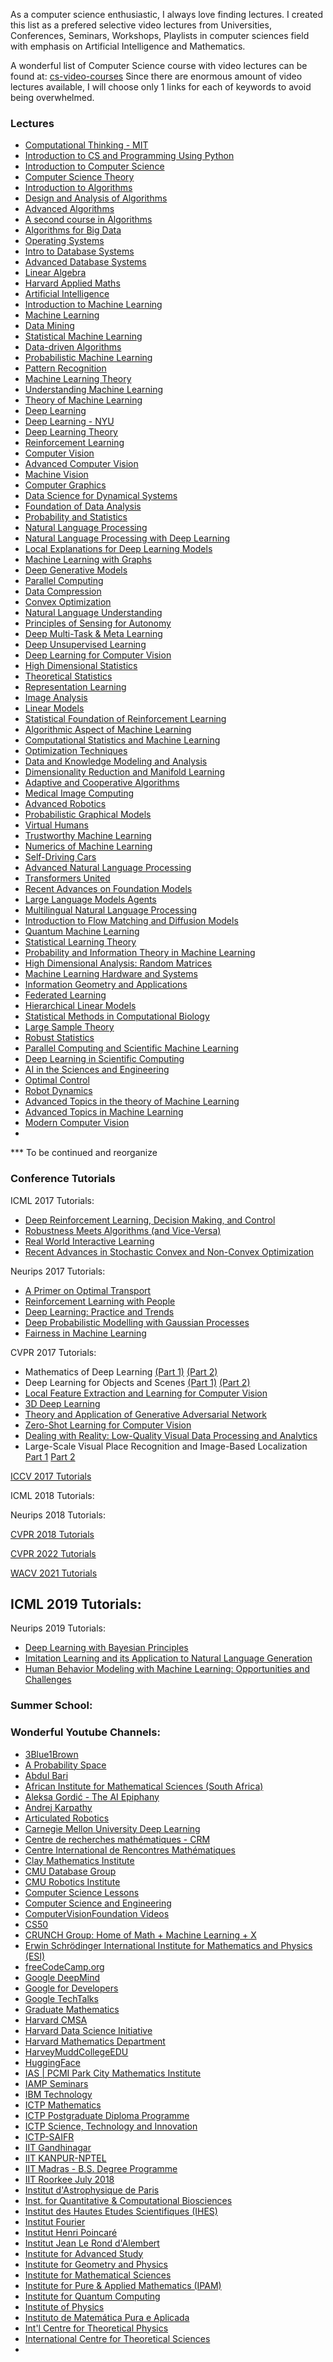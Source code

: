 As a computer science enthusiastic, I always love finding lectures. I created this list as a prefered selective video lectures from Universities, Conferences, Seminars, Workshops, Playlists in computer sciences field with emphasis on Artificial Intelligence and Mathematics.

A wonderful list of Computer Science course with video lectures can be found at: [cs-video-courses](https://github.com/Developer-Y/cs-video-courses)
Since there are enormous amount of video lectures available, I will choose only 1 links for each of keywords to avoid being overwhelmed.

### Lectures
- [Computational Thinking - MIT](https://www.youtube.com/playlist?list=PLP8iPy9hna6T56GkMHEdSrjCCheNuEwI0)
- [Introduction to CS and Programming Using Python](https://www.youtube.com/playlist?list=PLUl4u3cNGP62A-ynp6v6-LGBCzeH3VAQB)
- [Introduction to Computer Science](https://www.youtube.com/playlist?list=PLoROMvodv4rPzLcXBhbCFt8ahPrQGFSmN)
- [Computer Science Theory](https://www.youtube.com/playlist?list=PLSpnclqYnfQ7mQeJnjV1PU5n6kulukeuq)
- [Introduction to Algorithms](https://www.youtube.com/playlist?list=PLUl4u3cNGP63EdVPNLG3ToM6LaEUuStEY)
- [Design and Analysis of Algorithms](https://www.youtube.com/playlist?list=PLUl4u3cNGP6317WaSNfmCvGym2ucw3oGp)
- [Advanced Algorithms](https://www.youtube.com/playlist?list=PL2SOU6wwxB0uP4rJgf5ayhHWgw7akUWSf)
- [A second course in Algorithms](https://www.youtube.com/playlist?list=PLEGCF-WLh2RJh2yDxlJJjnKswWdoO8gAc)
- [Algorithms for Big Data](https://courses.grainger.illinois.edu/cs498abd/fa2020/schedule.html)
- [Operating Systems](https://www.youtube.com/playlist?list=PLacuG5pysFbB2_z9EkSfQIjq3yNzy8igs)
- [Intro to Database Systems](https://www.youtube.com/playlist?list=PLSE8ODhjZXjaKScG3l0nuOiDTTqpfnWFf)
- [Advanced Database Systems](https://www.youtube.com/playlist?list=PLSE8ODhjZXjYgTIlqf4Dy9KQpQ7kn1Tl0)
- [Linear Algebra](https://www.youtube.com/playlist?list=PL54Pt_mZzBqinpMAO6-o1vEzZzzPKx57c)
- [Harvard Applied Maths](https://www.youtube.com/playlist?list=PL43IQ71lgJytIqhiJ6v5lNswFKeQ9952K)
- [Artificial Intelligence](https://www.youtube.com/playlist?list=PLp8QV47qJEg7WWVg_5eOECzVPpy23UjJz)
- [Introduction to Machine Learning](https://scs.hosted.panopto.com/Panopto/Pages/Sessions/List.aspx#folderID="d5bf275d-ff88-4bf6-a865-b065010f55c2"&view=0&page=0&maxResults=50)
- [Machine Learning](https://www.youtube.com/playlist?list=PLoROMvodv4rNyWOpJg_Yh4NSqI4Z4vOYy)
- [Data Mining](https://www.youtube.com/playlist?list=PLbuogVdPnkCrnLNqZPnTuG_s19TNDoad0)
- [Statistical Machine Learning](https://www.youtube.com/playlist?list=PL05umP7R6ij2XCvrRzLokX6EoHWaGA2cC)
- [Data-driven Algorithms](https://www.youtube.com/playlist?list=PLuz4CTPOUNi4Dz6zBPypcI8I3oJUjFKk4)
- [Probabilistic Machine Learning](https://www.youtube.com/playlist?list=PL05umP7R6ij2YE8rRJSb-olDNbntAQ_Bx)
- [Pattern Recognition](https://www.youtube.com/playlist?list=PLN_qg0-2-0SxQ2vlXxlZVMKkt4gI1YYP8)
- [Machine Learning Theory](https://www.youtube.com/playlist?list=PLoROMvodv4rP8nAmISxFINlGKSK4rbLKh)
- [Understanding Machine Learning](https://www.youtube.com/playlist?list=PLPW2keNyw-usgvmR7FTQ3ZRjfLs5jT4BO)
- [Theory of Machine Learning](https://www.youtube.com/playlist?list=PLN_qg0-2-0SxKyZLv_FotPDED5ET_rQmo)
- [Deep Learning](https://www.youtube.com/playlist?list=PLp-0K3kfddPxUJzAW0KxNNjGiK_hISFas)
- [Deep Learning - NYU](https://www.youtube.com/playlist?list=PLLHTzKZzVU9e6xUfG10TkTWApKSZCzuBI)
- [Deep Learning Theory](https://www.youtube.com/playlist?list=PL2mB9GGlueJj_FNjJ8RWgz4Nc_hCSXfMU)
- [Reinforcement Learning](https://www.youtube.com/playlist?list=PLoROMvodv4rN4wG6Nk6sNpTEbuOSosZdX)
- [Computer Vision](https://www.youtube.com/playlist?list=PLd3hlSJsX_InWyCQtwqQ7y6KnwhxNCgRf)
- [Advanced Computer Vision](https://www.youtube.com/playlist?list=PLd3hlSJsX_IlSr0ua4v8WQezazAMXEJE4)
- [Machine Vision](https://www.youtube.com/playlist?list=PLUl4u3cNGP63pfpS1gV5P9tDxxL_e4W8O)
- [Computer Graphics](https://www.youtube.com/playlist?list=PL9_jI1bdZmz2emSh0UQ5iOdT2xRHFHL7E)
- [Data Science for Dynamical Systems](https://www.youtube.com/@DataScience4DynamicalSystems/playlists)
- [Foundation of Data Analysis](https://www.youtube.com/playlist?list=PLbuogVdPnkCqB1sx1eheVmLtp2EN7osYt)
- [Probability and Statistics](https://www.youtube.com/playlist?list=PLbuogVdPnkCpeVcOLv7QEZT1E55qdUKpn)
- [Natural Language Processing](https://www.youtube.com/playlist?list=PLbuogVdPnkCoHnF6snBYzLEdvmhbC6DmE)
- [Natural Language Processing with Deep Learning](https://www.youtube.com/playlist?list=PLoROMvodv4rOaMFbaqxPDoLWjDaRAdP9D)
- [Local Explanations for Deep Learning Models](https://www.youtube.com/playlist?list=PLbuogVdPnkCoto690B1eTReTznuSC9qYX)
- [Machine Learning with Graphs](https://www.youtube.com/playlist?list=PLoROMvodv4rPLKxIpqhjhPgdQy7imNkDn)
- [Deep Generative Models](https://www.youtube.com/playlist?list=PLoROMvodv4rPOWA-omMM6STXaWW4FvJT8)
- [Parallel Computing](https://www.youtube.com/playlist?list=PLoROMvodv4rMp7MTFr4hQsDEcX7Bx6Odp)
- [Data Compression](https://www.youtube.com/playlist?list=PLoROMvodv4rPj4uhbgUAaEKwNNak8xgkz)
- [Convex Optimization](https://www.youtube.com/playlist?list=PLTN4aNO9NiB5VxYILKPBXoy9g1tUqmnBx)
- [Natural Language Understanding](https://www.youtube.com/playlist?list=PLoROMvodv4rOwvldxftJTmoR3kRcWkJBp)
- [Principles of Sensing for Autonomy](https://www.youtube.com/playlist?list=PLoROMvodv4rOhE007XQu707Dy52qXiZGV)
- [Deep Multi-Task & Meta Learning](https://www.youtube.com/playlist?list=PLoROMvodv4rNjRoawgt72BBNwL2V7doGI)
- [Deep Unsupervised Learning](https://www.youtube.com/playlist?list=PLwRJQ4m4UJjPIvv4kgBkvu_uygrV3ut_U)
- [Deep Learning for Computer Vision](https://www.youtube.com/playlist?list=PL5-TkQAfAZFbzxjBHtzdVCWE0Zbhomg7r)
- [High Dimensional Statistics](https://www.youtube.com/playlist?list=PLN_qg0-2-0Sy-nbvOCLgt6uIQsOnmG-iV)
- [Theoretical Statistics](https://www.youtube.com/playlist?list=PLN_qg0-2-0SwfzKyD47bMBmwJnKeezZCW)
- [Representation Learning](https://www.youtube.com/playlist?list=PL3mKiGE4zNJJ83K4c3IBka6eYfe6v71dS)
- [Image Analysis](https://www.youtube.com/playlist?list=PLuRaSnb3n4kSgSV35vTPDRBH81YgnF3Dd)
- [Linear Models](https://www.youtube.com/playlist?list=PLN_qg0-2-0SzrzpEoojAa4anJdaKa49GM)
- [Statistical Foundation of Reinforcement Learning](https://www.youtube.com/playlist?list=PLTN4aNO9NiB5X8HkOBTkIfZ8VFSLH1W8W)
- [Algorithmic Aspect of Machine Learning](https://www.youtube.com/playlist?list=PLB3sDpSRdrOvI1hYXNsa6Lety7K8FhPpx)
- [Computational Statistics and Machine Learning](https://www.youtube.com/playlist?list=PLZBswPA7UFR8pUkCNPgoaT0diXyX6b_e9)
- [Optimization Techniques](https://www.youtube.com/playlist?list=PLPrxGIUWsqP3ZBM4Zy5YqfCh1BqM5sJov)
- [Data and Knowledge Modeling and Analysis](https://www.youtube.com/playlist?list=PLPrxGIUWsqP2BuHVYpuYT-zUFyx234qqq)
- [Dimensionality Reduction and Manifold Learning](https://www.youtube.com/playlist?list=PLPrxGIUWsqP3MNmrqbarg-FbMW88_fzsp)
- [Adaptive and Cooperative Algorithms](https://www.youtube.com/playlist?list=PLPrxGIUWsqP2bR-H5mEw8EMYByeaQklOI)
- [Medical Image Computing](https://www.youtube.com/playlist?list=PLd3hlSJsX_IkrRa_MTEsSVWc0zxHbjx9z)
- [Advanced Robotics](https://www.youtube.com/playlist?list=PLwRJQ4m4UJjNBPJdt8WamRAt4XKc639wF)
- [Probabilistic Graphical Models](https://www.youtube.com/playlist?list=PLoZgVqqHOumTqxIhcdcpOAJOOimrRCGZn)
- [Virtual Humans](https://www.youtube.com/playlist?list=PL05umP7R6ij13it8Rptqo7lycHozvzCJn)
- [Trustworthy Machine Learning](https://www.youtube.com/playlist?list=PL05umP7R6ij0FDHxle4CQLkzOfN-PAt7b)
- [Numerics of Machine Learning](https://www.youtube.com/playlist?list=PL05umP7R6ij2lwDdj7IkuHoP9vHlEcH0s)
- [Self-Driving Cars](https://www.youtube.com/playlist?list=PL05umP7R6ij321zzKXK6XCQXAaaYjQbzr)
- [Advanced Natural Language Processing](https://www.youtube.com/playlist?list=PL8PYTP1V4I8D4BeyjwWczukWq9d8PNyZp)
- [Transformers United](https://www.youtube.com/playlist?list=PLoROMvodv4rNiJRchCzutFw5ItR_Z27CM)
- [Recent Advances on Foundation Models](https://cs.uwaterloo.ca/~wenhuche/teaching/cs886/)
- [Large Language Models Agents](https://www.youtube.com/playlist?list=PLS01nW3RtgopsNLeM936V4TNSsvvVglLc)
- [Multilingual Natural Language Processing](https://www.youtube.com/playlist?list=PL8PYTP1V4I8CHhppU6n1Q9-04m96D9gt5)
- [Introduction to Flow Matching and Diffusion Models](https://diffusion.csail.mit.edu)
- [Quantum Machine Learning](https://www.youtube.com/playlist?list=PLOFEBzvs-VvqJwybFxkTiDzhf5E11p8BI)
- [Statistical Learning Theory](https://www.youtube.com/playlist?list=PLyGKBDfnk-iB4Xz_EAJNEgGF5I-6OzRNI)
- [Probability and Information Theory in Machine Learning](https://mediaspace.wisc.edu/channel/CS_ECE%2B561%2B-%2BProbability%2Band%2BInfo%2BTheory%2Bin%2BMachine%2BLearning/191748913)
- [High Dimensional Analysis: Random Matrices](https://www.youtube.com/playlist?list=PLY11JnnnTUCabY4nc0hKptrd5qEWtLoo2)
- [Machine Learning Hardware and Systems](https://www.youtube.com/playlist?list=PL0mFAhrXqy9CuopJhAB8GVu_Oy7J0ery6)
- [Information Geometry and Applications](https://www.youtube.com/playlist?list=PLHZhjPByiV3L94AeJ9FcK1yrnRDOt3Vit)
- [Federated Learning](https://www.youtube.com/playlist?list=PLrbn2dGrLJK9rB05BObJGIcZP-g2nR28Y)
- [Hierarchical Linear Models](https://www.youtube.com/playlist?list=PLAYxx7zX5F1O2HbRr4gORnscbM9EszYbK)
- [Statistical Methods in Computational Biology](https://www.youtube.com/playlist?list=PLAYxx7zX5F1PieIIeSFc7asuKWRYm6nGy)
- [Large Sample Theory](https://www.youtube.com/playlist?list=PLAYxx7zX5F1P5GG-9U8eJPL_MIsl1_8Zh)
- [Robust Statistics](https://www.stat.berkeley.edu/~jsteinhardt/stat240/index.html)
- [Parallel Computing and Scientific Machine Learning](https://www.youtube.com/playlist?list=PLCAl7tjCwWyGjdzOOnlbGnVNZk0kB8VSa)
- [Deep Learning in Scientific Computing](https://www.youtube.com/playlist?list=PLJkYEExhe7rYY5HjpIJbgo-tDZ3bIAqAm)
- [AI in the Sciences and Engineering](https://www.youtube.com/playlist?list=PLJkYEExhe7rYFkBIB2U5pf_RWzYnFLj7r)
- [Optimal Control](https://www.youtube.com/playlist?list=PLZnJoM76RM6Jv4f7E7RnzW4rijTUTPI4u)
- [Robot Dynamics](https://www.youtube.com/playlist?list=PLZnJoM76RM6ItAfZIxJYNKdaR_BobleLY)
- [Advanced Topics in the theory of Machine Learning](https://boazbk.github.io/mltheoryseminar/cs229br.html)
- [Advanced Topics in Machine Learning](https://1five9.github.io)
- [Modern Computer Vision](https://www.youtube.com/playlist?list=PLzWRmD0Vi2KVsrCqA4VnztE4t71KnTnP5)
- 
*** To be continued and reorganize
  
### Conference Tutorials

ICML 2017 Tutorials:
- [Deep Reinforcement Learning, Decision Making, and Control](https://vimeo.com/240428644)
- [Robustness Meets Algorithms (and Vice-Versa)](https://www.youtube.com/watch?v=5KLhaAqIHpY)
- [Real World Interactive Learning](https://vimeo.com/240429210)
- [Recent Advances in Stochastic Convex and Non-Convex Optimization](https://www.youtube.com/watch?v=jPjhiaeYruQ)

Neurips 2017 Tutorials:
- [A Primer on Optimal Transport](https://vimeo.com/248504509)
- [Reinforcement Learning with People](https://www.youtube.com/watch?v=TqT9nIx27Eg)
- [Deep Learning: Practice and Trends](https://www.youtube.com/watch?v=42naw5u8ouA)
- [Deep Probabilistic Modelling with Gaussian Processes](https://www.youtube.com/watch?v=RAiPlfohjJo)
- [Fairness in Machine Learning](https://vimeo.com/248490141)

CVPR 2017 Tutorials:
- Mathematics of Deep Learning [(Part 1)](https://www.youtube.com/watch?v=Mdp9uC3gXUU) [(Part 2)](https://www.youtube.com/watch?v=xdA-uhJ6T3U)
- Deep Learning for Objects and Scenes [(Part 1)](https://www.youtube.com/watch?v=jHv37mKAhV4) [(Part 2)](https://www.youtube.com/watch?v=pK6XAk95kUY)
- [Local Feature Extraction and Learning for Computer Vision](https://www.youtube.com/watch?v=dlqn-wPvjxg)
- [3D Deep Learning](https://www.youtube.com/watch?v=8CenT_4HWyY)
- [Theory and Application of Generative Adversarial Network](https://www.youtube.com/watch?v=KudkR-fFu_8)
- [Zero-Shot Learning for Computer Vision](https://www.youtube.com/watch?v=dE4nU5OaQqA)
- [Dealing with Reality: Low-Quality Visual Data Processing and Analytics](https://www.youtube.com/watch?v=KOk4IHRavrQ)
- Large-Scale Visual Place Recognition and Image-Based Localization [Part 1](https://www.youtube.com/watch?v=GDMLjzbEth8) [Part 2](https://www.youtube.com/watch?v=947W99gAvQ8)

[ICCV 2017 Tutorials](https://www.youtube.com/playlist?list=PL_bDvITUYucBGj2Hmv1e7CP9U82kHWVOT)

ICML 2018 Tutorials:

Neurips 2018 Tutorials:

[CVPR 2018 Tutorials](https://www.youtube.com/playlist?list=PL_bDvITUYucD54Ym5XKGqTv9xNsrOX0aS)

[CVPR 2022 Tutorials](https://www.youtube.com/playlist?list=PL_bDvITUYucBWovIMSBLShNbAqKEQluOS)

[WACV 2021 Tutorials](https://www.youtube.com/playlist?list=PL_bDvITUYucCXNDfPC5kxVFK8LHcXBgGv)

ICML 2019 Tutorials:
-

Neurips 2019 Tutorials:
- [Deep Learning with Bayesian Principles](https://www.youtube.com/watch?v=2wFb46Q8kmA)
- [Imitation Learning and its Application to Natural Language Generation](https://slideslive.com/38922816/imitation-learning-and-its-application-to-natural-language-generation)
- [Human Behavior Modeling with Machine Learning: Opportunities and Challenges](https://slideslive.com/38922868/human-behavior-modeling-with-machine-learning-opportunities-and-challenges)

### Summer School:


### Wonderful Youtube Channels:
- [3Blue1Brown](https://www.youtube.com/@3blue1brown)
- [A Probability Space](https://www.youtube.com/@AProbabilitySpace)
- [Abdul Bari](https://www.youtube.com/@abdul_bari)
- [African Institute for Mathematical Sciences (South Africa)](https://www.youtube.com/@AimsAcZa/videos)
- [Aleksa Gordić - The AI Epiphany](https://www.youtube.com/@TheAIEpiphany)
- [Andrej Karpathy](https://www.youtube.com/@AndrejKarpathy)
- [Articulated Robotics](https://www.youtube.com/@ArticulatedRobotics/videos)
- [Carnegie Mellon University Deep Learning](https://www.youtube.com/@carnegiemellonuniversityde4339)
- [Centre de recherches mathématiques - CRM](https://www.youtube.com/@centrederecherchesmathemat5856/videos)
- [Centre International de Rencontres Mathématiques](https://www.youtube.com/@Cirm-mathFr)
- [Clay Mathematics Institute](https://www.youtube.com/@claymathematicsinstitute635)
- [CMU Database Group](https://www.youtube.com/@CMUDatabaseGroup)
- [CMU Robotics Institute](https://www.youtube.com/@cmurobotics/playlists)
- [Computer Science Lessons](https://www.youtube.com/@ComputerScienceLessons/videos)
- [Computer Science and Engineering](https://www.youtube.com/@computerscienceandengineer429/playlists)
- [ComputerVisionFoundation Videos](https://www.youtube.com/@ComputerVisionFoundation)
- [CS50](https://www.youtube.com/@cs50/videos)
- [CRUNCH Group: Home of Math + Machine Learning + X](https://www.youtube.com/@CrunchGroup)
- [Erwin Schrödinger International Institute for Mathematics and Physics (ESI)](https://www.youtube.com/@ESIVienna)
- [freeCodeCamp.org](https://www.youtube.com/@freecodecamp)
- [Google DeepMind](https://www.youtube.com/@googledeepmind)
- [Google for Developers](https://www.youtube.com/@GoogleDevelopers/videos)
- [Google TechTalks](https://www.youtube.com/@GoogleTechTalks/playlists)
- [Graduate Mathematics](https://www.youtube.com/@GraduateMathematics/playlists)
- [Harvard CMSA](https://www.youtube.com/@harvardcmsa7486/playlists)
- [Harvard Data Science Initiative](https://www.youtube.com/@harvarddatascienceinitiati3320/videos)
- [Harvard Mathematics Department](https://www.youtube.com/@HarvardMath)
- [HarveyMuddCollegeEDU](https://www.youtube.com/@HarveyMuddCollegeEDU/videos)
- [HuggingFace](https://www.youtube.com/@HuggingFace/videos)
- [IAS | PCMI Park City Mathematics Institute](https://www.youtube.com/@iaspcmi/videos)
- [IAMP Seminars](https://www.youtube.com/@iamp_seminars)
- [IBM Technology](https://www.youtube.com/@IBMTechnology/videos)
- [ICTP Mathematics](https://www.youtube.com/@ictpmathematics6835)
- [ICTP Postgraduate Diploma Programme](https://www.youtube.com/@ictppostgraduatediplomapro1224)
- [ICTP Science, Technology and Innovation](https://www.youtube.com/@ictpsciencetechnologyandin4327)
- [ICTP-SAIFR](https://www.youtube.com/@SAIFRResearch)
- [IIT Gandhinagar](https://www.youtube.com/@IITGNOfficial)
- [IIT KANPUR-NPTEL](https://www.youtube.com/@IITKanpurNPTEL)
- [IIT Madras - B.S. Degree Programme](https://www.youtube.com/@IITMadrasBSDegreeProgramme)
- [IIT Roorkee July 2018](https://www.youtube.com/@IITRoorkeeJuly)
- [Institut d'Astrophysique de Paris](https://www.youtube.com/@InstitutdAstrophysiquedeParis)
- [Inst. for Quantitative & Computational Biosciences](https://www.youtube.com/@inst.forquantitativecomput8733)
- [Institut des Hautes Etudes Scientifiques (IHES)](https://www.youtube.com/@IhesFr)
- [Institut Fourier](https://www.youtube.com/@institutfourier)
- [Institut Henri Poincaré](https://www.youtube.com/@InstitutHenriPoincaré)
- [Institut Jean Le Rond d'Alembert](https://www.youtube.com/@DAlembert-SU-CNRS)
- [Institute for Advanced Study](https://www.youtube.com/@videosfromIAS)
- [Institute for Geometry and Physics](https://www.youtube.com/@InstituteforGeometryandPhysics)
- [Institute for Mathematical Sciences](https://www.youtube.com/@instituteformathematicalsc1747)
- [Institute for Pure & Applied Mathematics (IPAM)](https://www.youtube.com/@IPAMUCLA/playlists)
- [Institute for Quantum Computing](https://www.youtube.com/@QuantumIQC)
- [Institute of Physics](https://www.youtube.com/@InstituteofPhysics)
- [Instituto de Matemática Pura e Aplicada](https://www.youtube.com/@impabr)
- [Int'l Centre for Theoretical Physics](https://www.youtube.com/@ICTPchannel)
- [International Centre for Theoretical Sciences](https://www.youtube.com/@ICTStalks)
- 
